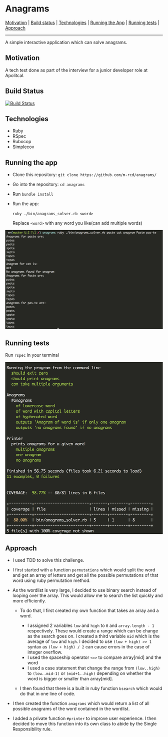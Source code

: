 # Anagrams

[Motivation](#motivation) | [Build status](#build-status) | [Technologies](#technologies) | [Running the App](#running-the-app) | [Running tests](#running-tests)  | [Approach](#approach)  

----
A simple interactive application which can solve anagrams.

##  <a name="motivation">**Motivation**</a>

A tech test done as part of the interview for a junior developer role at Apolitcal.

##  <a name="build-status">**Build Status**</a>

[![Build Status](https://travis-ci.org/m-rcd/anagrams.svg?branch=master)](https://travis-ci.org/m-rcd/anagrams)

##  <a name="technologies">**Technologies**</a>
- Ruby
- RSpec
- Rubocop
- Simplecov

##  <a name="running-the-app">**Running the app**</a>

- Clone this repository:
   `git clone https://github.com/m-rcd/anagrams/`

- Go into the repository: `cd anagrams`

- Run `bundle install`

- Run the app:

  `ruby ./bin/anagrams_solver.rb <word>`

  Replace `<word>` with any word you like(can add multiple words)

![anagrams](anagram.png)

##  <a name="running-tests">**Running tests**</a>

Run `rspec` in your terminal

![tests](test.png)

##  <a name="approach">**Approach**</a>

- I used TDD to solve this challenge.

- I first started with a function `permutations` which would split the word and get an array of letters and get all the possible permutations of that word using ruby permutation method.

- As the wordlist is very large, I decided to use binary search instead of looping over the array. This would allow me to search the list quickly and more efficiently.
  - To do that, I first created my own function that takes an array and a word.
    - I assigned 2 variables `low` and `high`  to `0` and `array.length - 1` respectively. These would create a range which can be change as the search goes on. I created a third variable `mid` which is the average of `low` and `high`. I decided to use `(low + high) >> 1` syntax as `(low + high) / 2` can cause errors in the case of integer overflow.
    - I used the spaceship operator `<=>` to compare array[mid] and the word
    - I used a case statement that change the range from `(low..high)` to `(low..mid-1)` or `(mid+1..high)` depending on whether the word is bigger or smaller than array[mid].

  - I then found that there is a built in ruby function `bsearch` which would do that in one line of code.

- I then created the function `anagrams` which would return a list of all possible anagrams of the word contained in the wordlist.
- I added a private function `#printer` to improve user experience. I then decided to move this function into its own class to abide by the Single Responsibility rule.
